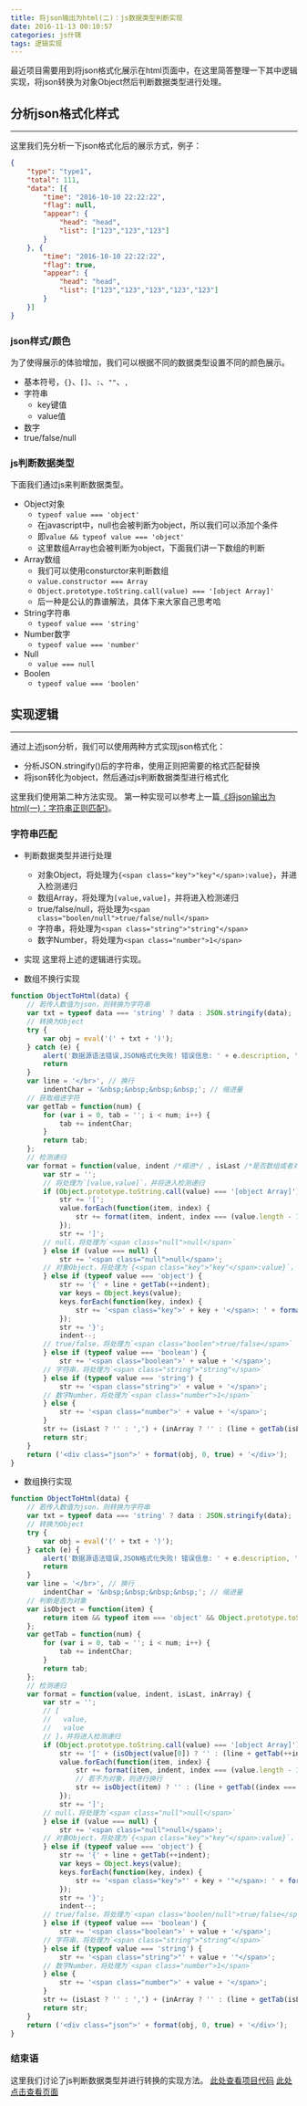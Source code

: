 ```yaml
---
title: 将json输出为html(二)：js数据类型判断实现
date: 2016-11-13 00:10:57
categories: js什锦
tags: 逻辑实现
---
```

最近项目需要用到将json格式化展示在html页面中，在这里简答整理一下其中逻辑实现，将json转换为对象Object然后判断数据类型进行处理。
<!--more-->

## 分析json格式化样式
---
这里我们先分析一下json格式化后的展示方式，例子：
``` json
{
    "type": "type1",
    "total": 111,
    "data": [{
        "time": "2016-10-10 22:22:22",
        "flag": null,
        "appear": {
            "head": "head",
            "list": ["123","123","123"]
        }
    }, {
        "time": "2016-10-10 22:22:22",
        "flag": true,
        "appear": {
            "head": "head",
            "list": ["123","123","123","123","123"]
        }
    }]
}
```

### json样式/颜色
为了使得展示的体验增加，我们可以根据不同的数据类型设置不同的颜色展示。
- 基本符号，`{}`、`[]`、`:`、`""`、`,`
- 字符串
  - key键值
  - value值
- 数字
- true/false/null

### js判断数据类型
下面我们通过js来判断数据类型。
- Object对象
  - `typeof value === 'object'`
  - 在javascript中，null也会被判断为object，所以我们可以添加个条件
  - 即`value && typeof value === 'object'`
  - 这里数组Array也会被判断为object，下面我们讲一下数组的判断
- Array数组
  - 我们可以使用consturctor来判断数组
  - `value.constructor === Array`
  - `Object.prototype.toString.call(value) === '[object Array]'`
  - 后一种是公认的靠谱解法，具体下来大家自己思考哈
- String字符串
  - `typeof value === 'string'`
- Number数字
  - `typeof value === 'number'`
- Null
  - `value === null`
- Boolen
  - `typeof value === 'boolen'`

## 实现逻辑
---
通过上述json分析，我们可以使用两种方式实现json格式化：
- 分析JSON.stringify()后的字符串，使用正则把需要的格式匹配替换
- 将json转化为object，然后通过js判断数据类型进行格式化

这里我们使用第二种方法实现。
第一种实现可以参考上一篇[《将json输出为html(一)：字符串正则匹配》](/2016/11/13/json-to-html-1-use-string-regular/)。

### 字符串匹配
- 判断数据类型并进行处理
  - 对象Object，将处理为`{<span class="key">"key"</span>:value}`，并进入检测递归
  - 数组Array，将处理为`[value,value]`，并将进入检测递归
  - true/false/null，将处理为`<span class="boolen/null">true/false/null</span>`
  - 字符串，将处理为`<span class="string">"string"</span>`
  - 数字Number，将处理为`<span class="number">1</span>`

- 实现
这里将上述的逻辑进行实现。

- 数组不换行实现

``` js
function ObjectToHtml(data) {
    // 若传入数值为json，则转换为字符串
    var txt = typeof data === 'string' ? data : JSON.stringify(data);
    // 转换为Object
    try {
        var obj = eval('(' + txt + ')');
    } catch (e) {
        alert('数据源语法错误,JSON格式化失败! 错误信息: ' + e.description, 'err');
        return
    }
    var line = '</br>', // 换行
        indentChar = '&nbsp;&nbsp;&nbsp;&nbsp;'; // 缩进量
    // 获取缩进字符
    var getTab = function(num) {
        for (var i = 0, tab = ''; i < num; i++) {
            tab += indentChar;
        }
        return tab;
    };
    // 检测递归
    var format = function(value, indent /*缩进*/ , isLast /*是否数组或者对象最后*/ , inArray /*是否在数组中*/ ) {
        var str = '';
        // 将处理为`[value,value]`，并将进入检测递归
        if (Object.prototype.toString.call(value) === '[object Array]') {
            str += '[';
            value.forEach(function(item, index) {
                str += format(item, indent, index === (value.length - 1), true);
            });
            str += ']';
        // null，将处理为`<span class="null">null</span>`
        } else if (value === null) {
            str += '<span class="null">null</span>';
        // 对象Object，将处理为`{<span class="key">"key"</span>:value}`，并进入检测递归
        } else if (typeof value === 'object') {
            str += '{' + line + getTab(++indent);
            var keys = Object.keys(value);
            keys.forEach(function(key, index) {
                str += '<span class="key">' + key + '</span>: ' + format(value[key], indent, index === (keys.length - 1));
            });
            str += '}';
            indent--;
        // true/false，将处理为`<span class="boolen">true/false</span>`
        } else if (typeof value === 'boolean') {
            str += '<span class="boolean">' + value + '</span>';
        // 字符串，将处理为`<span class="string">"string"</span>`
        } else if (typeof value === 'string') {
            str += '<span class="string">' + value + '</span>';
        // 数字Number，将处理为`<span class="number">1</span>`
        } else {
            str += '<span class="number">' + value + '</span>';
        }
        str += (isLast ? '' : ',') + (inArray ? '' : (line + getTab(isLast ? --indent : indent)));
        return str;
    }
    return ('<div class="json">' + format(obj, 0, true) + '</div>');
}
```

- 数组换行实现

``` js
function ObjectToHtml(data) {
    // 若传入数值为json，则转换为字符串
    var txt = typeof data === 'string' ? data : JSON.stringify(data);
    // 转换为Object
    try {
        var obj = eval('(' + txt + ')');
    } catch (e) {
        alert('数据源语法错误,JSON格式化失败! 错误信息: ' + e.description, 'err');
        return
    }
    var line = '</br>', // 换行
        indentChar = '&nbsp;&nbsp;&nbsp;&nbsp;'; // 缩进量
    // 判断是否为对象
    var isObject = function(item) {
        return item && typeof item === 'object' && Object.prototype.toString.call(item) !== '[object Array]';
    };
    var getTab = function(num) {
        for (var i = 0, tab = ''; i < num; i++) {
            tab += indentChar;
        }
        return tab;
    };
    // 检测递归
    var format = function(value, indent, isLast, inArray) {
        var str = '';
        // [
        //   value,
        //   value
        // ]，并将进入检测递归
        if (Object.prototype.toString.call(value) === '[object Array]') {
            str += '[' + (isObject(value[0]) ? '' : (line + getTab(++indent)));
            value.forEach(function(item, index) {
                str += format(item, indent, index === (value.length - 1), true);
                // 若不为对象，则进行换行
                str += isObject(item) ? '' : (line + getTab((index === (value.length - 1)) ? --indent : indent));
            });
            str += ']';
        // null，将处理为`<span class="null">null</span>`
        } else if (value === null) {
            str += '<span class="null">null</span>';
        // 对象Object，将处理为`{<span class="key">"key"</span>:value}`，并进入检测递归    
        } else if (typeof value === 'object') {
            str += '{' + line + getTab(++indent);
            var keys = Object.keys(value);
            keys.forEach(function(key, index) {
                str += '<span class="key">"' + key + '"</span>: ' + format(value[key], indent, index === (keys.length - 1));
            });
            str += '}';
            indent--;
        // true/false，将处理为`<span class="boolen/null">true/false</span>`
        } else if (typeof value === 'boolean') {
            str += '<span class="boolean">' + value + '</span>';
        // 字符串，将处理为`<span class="string">"string"</span>`
        } else if (typeof value === 'string') {
            str += '<span class="string">"' + value + '"</span>';
        // 数字Number，将处理为`<span class="number">1</span>`
        } else {
            str += '<span class="number">' + value + '</span>';
        }
        str += (isLast ? '' : ',') + (inArray ? '' : (line + getTab(isLast ? --indent : indent)));
        return str;
    }
    return ('<div class="json">' + format(obj, 0, true) + '</div>');
}
```

### 结束语
这里我们讨论了js判断数据类型并进行转换的实现方法。
[此处查看项目代码](https://github.com/godbasin/godbasin.github.io/blob/blog-codes/json-to-html/json-to-html-2-use-object.html)
[此处点击查看页面](http://og7yu923g.bkt.clouddn.com/json-to-html-2-use-object.html)